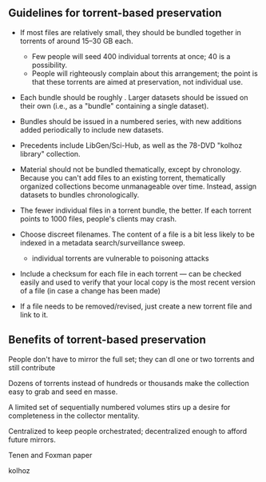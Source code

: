 ## Guidelines for torrent-based preservation

- If most files are relatively small, they should be bundled together in torrents of around 15–30 GB each.

  - Few people will seed 400 individual torrents at once; 40 is a possibility.
  - People will righteously complain about this arrangement; the point is that these torrents are aimed at preservation, not individual use.
- Each bundle should be roughly . Larger datasets should be issued on their own (i.e., as a "bundle" containing a single dataset).
- Bundles should be issued in a numbered series, with new additions added periodically to include new datasets.
 - Precedents include LibGen/Sci-Hub, as well as the 78-DVD "kolhoz library" collection.
- Material should not be bundled thematically, except by chronology. Because you can't add files to an existing torrent, thematically organized collections become unmanageable over time. Instead, assign datasets to bundles chronologically.
- The fewer individual files in a torrent bundle, the better. If each torrent points to 1000 files, people's clients may crash.
- Choose discreet filenames. The content of a file is a bit less likely to be indexed in a metadata search/surveillance sweep.
    - individual torrents are vulnerable to poisoning attacks


- Include a checksum for each file in each torrent — can be checked easily and used to verify that your local copy is the most recent version of a file (in case a change has been made)


- If a file needs to be removed/revised, just create a new torrent file and link to it.


## Benefits of torrent-based preservation

People don't have to mirror the full set; they can dl one or two torrents and still contribute

Dozens of torrents instead of hundreds or thousands make the collection easy to grab and seed en masse.

A limited set of sequentially numbered volumes stirs up a desire for completeness in the collector mentality.

Centralized to keep people orchestrated; decentralized enough to afford future mirrors.




Tenen and Foxman paper

kolhoz
